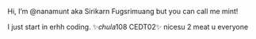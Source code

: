 Hi, I’m @nanamunt aka Sirikarn Fugsrimuang but you can call me mint!

I just start in erhh coding.
✨𝑐ℎ𝑢𝑙𝑎108 CEDT02✨
nicesu 2 meat u everyone
<!---
nanamunt/nanamunt is a ✨ special ✨ repository because its `README.md` (this file) appears on your GitHub profile.
You can click the Preview link to take a look at your changes.
--->
